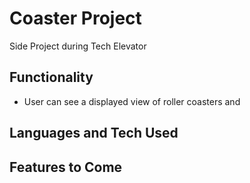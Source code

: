 # Coaster Project
Side Project during Tech Elevator

## Functionality
* User can see a displayed view of roller coasters and

## Languages and Tech Used


## Features to Come
